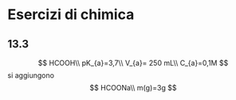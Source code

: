 # Esercizi di chimica
## 13.3
$$
HCOOH\\
pK_{a}=3,7\\
V_{a}= 250 mL\\
C_{a}=0,1M
$$
si aggiungono
$$
HCOONa\\
m(g)=3g
$$
<!--stackedit_data:
eyJoaXN0b3J5IjpbMTY0MTc0NjQxM119
-->